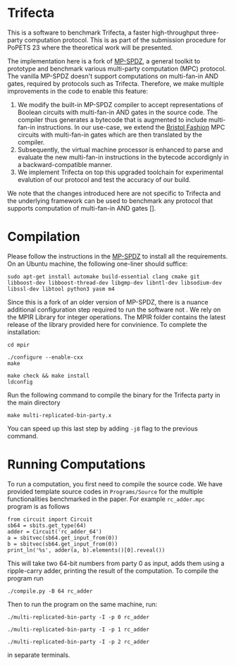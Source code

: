 # Trifecta

This is a software to benchmark Trifecta, a faster high-throughput three-party computation protocol. This is as part of the submission procedure for PoPETS 23 where the theoretical work will be presented. 

The implementation here is a fork of [MP-SPDZ](https://github.com/data61/MP-SPDZ/tree/master), a general toolkit to prototype and benchmark various multi-party computation (MPC) protocol. The vanilla MP-SPDZ doesn't support computations on multi-fan-in AND gates, required by protocols such as Trifecta. Therefore, we make multiple improvements in the code to enable this feature:

1. We modify the built-in MP-SPDZ compiler to accept representations of Boolean circuits with multi-fan-in AND gates in the source code. The compiler thus generates a bytecode that is augmented to  include multi-fan-in instructions. In our use-case, we extend the [Bristol Fashion](https://homes.esat.kuleuven.be/~nsmart/MPC/) MPC circuits with multi-fan-in gates which are then translated by the compiler.
2. Subsequently, the virtual machine processor is enhanced to parse and evaluate the new multi-fan-in instructions in the bytecode accordignly in a backward-compatible manner. 
3. We implement Trifecta on top this upgraded toolchain for experimental evalution of our protocol and test the accuracy of our build. 

We note that the changes introduced here are not specific to Trifecta and the underlying framework can be used to benchmark any protocol that supports computation of multi-fan-in AND gates [].

# Compilation 

Please follow the instructions in the [MP-SPDZ](https://github.com/data61/MP-SPDZ/tree/master) to install all the requirements. On an Ubuntu machine, the following one-liner should suffice:

```
sudo apt-get install automake build-essential clang cmake git libboost-dev libboost-thread-dev libgmp-dev libntl-dev libsodium-dev libssl-dev libtool python3 yasm m4
```


Since this is a fork of an older version of MP-SPDZ, there is a nuance additional configuration step required to run the software not . We rely on the MPIR Library for integer operations. The MPIR folder contains the latest release of the library provided here for convinience. To complete the installation:

```
cd mpir

./configure --enable-cxx 
make

make check && make install
ldconfig
```

Run the following command to compile the binary for the Trifecta party in the main directory

```
make multi-replicated-bin-party.x
```

You can speed up this last step by adding ``` -j8 ``` flag to the previous command. 



# Running Computations

To run a computation, you first need to compile the source code. We have provided template source codes in ``` Programs/Source ``` for the multiple functionalities benchmarked in the paper. For example ```rc_adder.mpc ``` program is as follows

```
from circuit import Circuit
sb64 = sbits.get_type(64)
adder = Circuit('rc_adder_64')
a = sbitvec(sb64.get_input_from(0))
b = sbitvec(sb64.get_input_from(0))
print_ln('%s', adder(a, b).elements()[0].reveal())
```

This will take two 64-bit numbers from party 0 as input, adds them using a ripple-carry adder, printing the result of the computation. To compile the program run

```
./compile.py -B 64 rc_adder
```

Then to run the program on the same machine, run:

``` 
./multi-replicated-bin-party -I -p 0 rc_adder
```

``` 
./multi-replicated-bin-party -I -p 1 rc_adder
```

``` 
./multi-replicated-bin-party -I -p 2 rc_adder
```

in separate terminals. 
